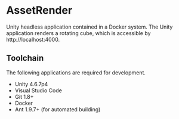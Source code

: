 AssetRender
===========
Unity headless application contained in a Docker system.
The Unity application renders a rotating cube, which is accessible by http://localhost:4000.
 
Toolchain
---------
The following applications are required for development.
  - Unity 4.6.7p4
  - Visual Studio Code
  - Git 1.8+
  - Docker
  - Ant 1.9.7+ (for automated building)
